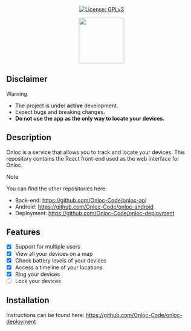 <p align="center">
  <a href="https://opensource.org/license/gpl-3-0"><img src="https://img.shields.io/badge/License-GPL_v3-blue.svg?color=3F51B5&style=for-the-badge&label=License&logoColor=000000&labelColor=ececec" alt="License: GPLv3"></a>
</p>

<p align="center">
    <img src="https://raw.githubusercontent.com/Onloc-Code/onloc-ui/refs/heads/main/public/favicon.svg" height="120"/>
</p>

## Disclaimer
> [!WARNING]
> - The project is under **active** development.
> - Expect bugs and breaking changes.
> - **Do not use the app as the only way to locate your devices.**

## Description
Onloc is a service that allows you to track and locate your devices. This repository contains the React front-end used as the web interface for Onloc.

> [!NOTE]
> You can find the other repositories here:
> - Back-end: https://github.com/Onloc-Code/onloc-api
> - Android: https://github.com/Onloc-Code/onloc-android
> - Deployment: https://github.com/Onloc-Code/onloc-deployment

## Features
 - [x] Support for multiple users
 - [x] View all your devices on a map
 - [x] Check battery levels of your devices
 - [x] Access a timeline of your locations
 - [x] Ring your devices
 - [ ] Lock your devices

## Installation
Instructions can be found here: https://github.com/Onloc-Code/onloc-deployment
